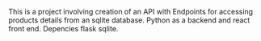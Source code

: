 This is a project involving creation of an API with Endpoints for accessing products 
details from an sqlite database. Python as a backend and react front end.
Depencies flask sqlite.
